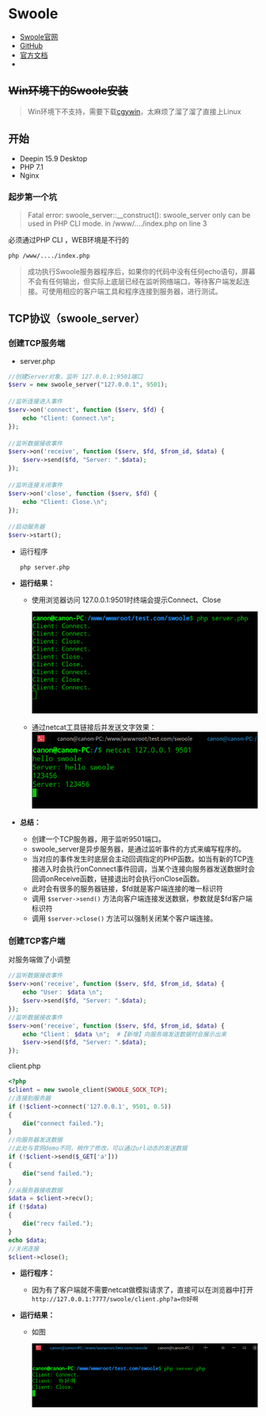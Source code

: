 #	Swoole

* [Swoole官网](https://www.swoole.com/)
* [GitHub](https://github.com/swoole/swoole-src)
* [官方文档](https://wiki.swoole.com/)
* 

## ~~Win环境下的Swoole安装~~

> Win环境下不支持，需要下载[cgywin](https://www.cnblogs.com/itsuibi/p/8995137.html)，太麻烦了溜了溜了直接上Linux

## 	开始

- Deepin 15.9 Desktop
- PHP 7.1
- Nginx

### 起步第一个坑

  > Fatal error: swoole_server::__construct(): swoole_server only can be used in PHP CLI mode. in /www/..../index.php on line 3

  必须通过PHP CLI ，WEB环境是不行的

  ```shell
  php /www/..../index.php
  ```

> 成功执行Swoole服务器程序后，如果你的代码中没有任何echo语句，屏幕不会有任何输出，但实际上底层已经在监听网络端口，等待客户端发起连接。可使用相应的客户端工具和程序连接到服务器，进行测试。

## TCP协议（swoole_server）

### 创建TCP服务端

* server.php

```php
//创建Server对象，监听 127.0.0.1:9501端口
$serv = new swoole_server("127.0.0.1", 9501); 

//监听连接进入事件
$serv->on('connect', function ($serv, $fd) {  
    echo "Client: Connect.\n";
});

//监听数据接收事件
$serv->on('receive', function ($serv, $fd, $from_id, $data) {
    $serv->send($fd, "Server: ".$data);
});

//监听连接关闭事件
$serv->on('close', function ($serv, $fd) {
    echo "Client: Close.\n";
});

//启动服务器
$serv->start(); 

```

* 运行程序

  ```shell
  php server.php	
  ```

* **运行结果：**

  * 使用浏览器访问 127.0.0.1:9501时终端会提示Connect、Close

    ![1555503004575](../static/1555503004575.png)

  * 通过netcat工具链接后并发送文字效果：![1555502977334](../static/1555502977334.png)


* **总结：**

  * 创建一个TCP服务器，用于监听9501端口。
  * swoole_server是异步服务器，是通过监听事件的方式来编写程序的。
  * 当对应的事件发生时底层会主动回调指定的PHP函数。如当有新的TCP连接进入时会执行onConnect事件回调，当某个连接向服务器发送数据时会回调onReceive函数，链接退出时会执行onClose函数。
  * 此时会有很多的服务器链接，$fd就是客户端连接的唯一标识符
  * 调用 `$server->send()` 方法向客户端连接发送数据，参数就是$fd客户端标识符
  * 调用 `$server->close()` 方法可以强制关闭某个客户端连接。

     


### 创建TCP客户端

对服务端做了小调整

```php
//监听数据接收事件
$serv->on('receive', function ($serv, $fd, $from_id, $data) {
    echo "User： $data \n";
    $serv->send($fd, "Server: ".$data);
});
//监听数据接收事件
$serv->on('receive', function ($serv, $fd, $from_id, $data) {
    echo "Client： $data \n";  #【新增】向服务端发送数据时会展示出来
    $serv->send($fd, "Server: ".$data);
});
```

   

client.php

```php
<?php
$client = new swoole_client(SWOOLE_SOCK_TCP);
//连接到服务器
if (!$client->connect('127.0.0.1', 9501, 0.5))
{
    die("connect failed.");
}
//向服务器发送数据
//此处与官网demo不同，稍作了修改，可以通过url动态的发送数据
if (!$client->send($_GET['a'])) 
{
    die("send failed.");
}
//从服务器接收数据
$data = $client->recv();
if (!$data)
{
    die("recv failed.");
}
echo $data;
//关闭连接
$client->close();
```

* **运行程序：**

  * 因为有了客户端就不需要netcat做模拟请求了，直接可以在浏览器中打开`http://127.0.0.1:7777/swoole/client.php?a=你好啊`

* **运行结果：**

  * 如图

    ![](../static/20190417205739.png)

